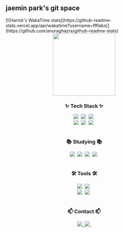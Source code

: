## jaemin park's git space

<!--
**parkppjjmm/parkppjjmm** is a ✨ _special_ ✨ repository because its `README.md` (this file) appears on your GitHub profile.

Here are some ideas to get you started:

- 🔭 I’m currently working on ...
- 🌱 I’m currently learning ...
- 👯 I’m looking to collaborate on ...
- 🤔 I’m looking for help with ...
- 💬 Ask me about ...
- 📫 How to reach me: ...
- 😄 Pronouns: ...
- ⚡ Fun fact: ...
-->

<!--타이틀 부분-->

<div align="center">
  
</div>

<div align="center">
  <a href="https://github.com/anuraghazra/github-readme-stats">
  </a>
</div>
    [![Harlok's WakaTime stats](https://github-readme-stats.vercel.app/api/wakatime?username=ffflabs)](https://github.com/anuraghazra/github-readme-stats)

<br>
<div align="center">
  <a href="https://github.com/anuraghazra/convoychat">
    <img height=200 align="center" src="https://github-readme-stats.vercel.app/api/top-langs?username=anuraghazra&layout=compact&langs_count=8&card_width=320" />
  </a>
</div>


<!--내용 부분-->
<h3 align="center">✨ Tech Stack ✨</h3>
<div align="center">
     <img src="https://img.shields.io/badge/ros-%230A0FF9.svg?style=for-the-badge&logo=ros&logoColor=white" />&nbsp
     <img src="https://img.shields.io/badge/c-%2300599C.svg?style=for-the-badge&logo=c&logoColor=white" />&nbsp
     <img src="https://img.shields.io/badge/c++-%2300599C.svg?style=for-the-badge&logo=c%2B%2B&logoColor=white" />&nbsp
</div>


<div align="center">
     <img src="https://img.shields.io/badge/python-3670A0?style=for-the-badge&logo=python&logoColor=ffdd54" />&nbsp
     <img src="https://img.shields.io/badge/Microsoft%20SQL%20Server-CC2927?style=for-the-badge&logo=microsoft%20sql%20server&logoColor=white" />&nbsp
     <img src="https://img.shields.io/badge/javascript-%23323330.svg?style=for-the-badge&logo=javascript&logoColor=%23F7DF1E" />&nbsp
</div>
<br>

<h3 align="center">📚 Studying 📚</h3>
<div align="center">
     <img src="https://img.shields.io/badge/opencv-%23white.svg?style=for-the-badge&logo=opencv&logoColor=white" />&nbsp
     <img src="https://img.shields.io/badge/Keras-%23D00000.svg?style=for-the-badge&logo=Keras&logoColor=white" />&nbsp
     <img src="https://img.shields.io/badge/TensorFlow-%23FF6F00.svg?style=for-the-badge&logo=TensorFlow&logoColor=white" />&nbsp
     <img src="https://img.shields.io/badge/numpy-%23013243.svg?style=for-the-badge&logo=numpy&logoColor=white" />&nbsp
</div>

<br>

<h3 align="center">🛠 Tools 🛠</h3>
<div align="center">
     <img src="https://img.shields.io/badge/git-F05033.svg?style=for-the-badge&logo=git&logoColor=white" />&nbsp
     <img src="https://img.shields.io/badge/github-181717.svg?style=for-the-badge&logo=github&logoColor=white" />&nbsp
</div>

<div align="center">
  <img src="https://img.shields.io/badge/VSCode-2C2C32.svg?style=for-the-badge&logo=visual-studio-code&logoColor=22ABF3" />&nbsp
  <img src="https://img.shields.io/badge/jupyter-2C2C32.svg?style=for-the-badge&logo=jupyter&logoColor=F37726" />&nbsp
<!--   <img src="https://img.shields.io/badge/Colab-2C2C32.svg?style=for-the-badge&logo=googlecolab&logoColor=F9AB00" />&nbsp -->
</div>

<br>

<h3 align="center">📫 Contact 📫</h3>
<div align="center">
  <a href="https://blog.naver.com/parkppjjmm">
    <img src="https://img.shields.io/badge/Velog-1EBC8F?style=for-the-badge&logo=velog&logoColor=white" />&nbsp
  </a>
  <a href="mailto:parkppjjmm@naver.com">
    <img
      src="https://img.shields.io/badge/parkppjjmm@naver.com-D14836?style=for-the-badge&logo=gmail&logoColor=white"/>&nbsp
  </a>
</div>
